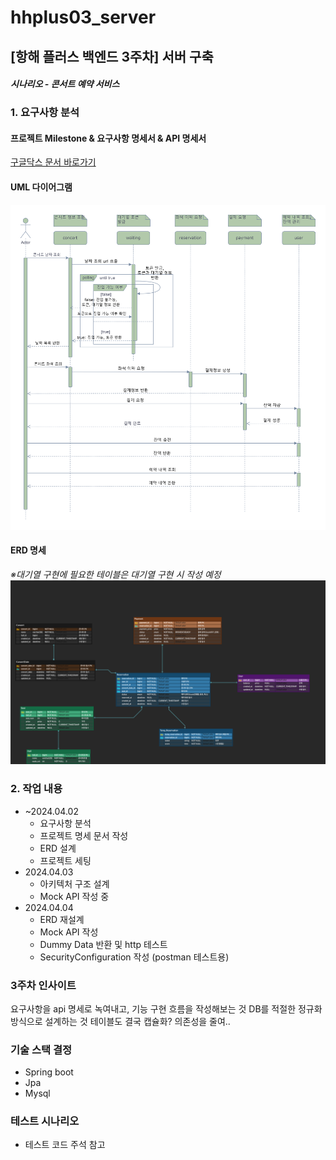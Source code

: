 # hhplus03_server

## [항해 플러스 백엔드 3주차] 서버 구축
#### *시나리오 - 콘서트 예약 서비스*

### 1. 요구사항 분석
#### 프로젝트 Milestone & 요구사항 명세서 & API 명세서
[구글닥스 문서 바로가기](https://docs.google.com/spreadsheets/d/1xUItBPr_C1zbzSHNcl8WOv9zL6cymvzz5DRU_7oKDZM/edit#gid=983380097)
#### UML 다이어그램
![uml.png](uml.png)
#### ERD 명세
*※대기열 구현에 필요한 테이블은 대기열 구현 시 작성 예정*
![erd.png](erd.png)


### 2. 작업 내용
- ~2024.04.02
  - 요구사항 분석
  - 프로젝트 명세 문서 작성
  - ERD 설계
  - 프로젝트 세팅
- 2024.04.03
  - 아키텍처 구조 설계
  - Mock API 작성 중
- 2024.04.04
  - ERD 재설계
  - Mock API 작성
  - Dummy Data 반환 및 http 테스트
  - SecurityConfiguration 작성 (postman 테스트용)





### 3주차 인사이트
요구사항을 api 명세로 녹여내고, 기능 구현 흐름을 작성해보는 것
DB를 적절한 정규화 방식으로 설계하는 것
테이블도 결국 캡슐화? 의존성을 줄여..


### 기술 스택 결정
- Spring boot
- Jpa
- Mysql

### 테스트 시나리오
- 테스트 코드 주석 참고

